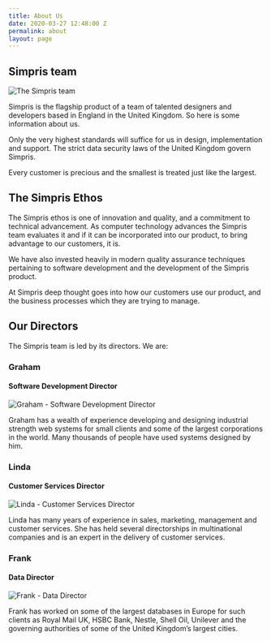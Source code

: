 ```yaml
---
title: About Us
date: 2020-03-27 12:48:00 Z
permalink: about
layout: page
---
```


## Simpris team

![The Simpris team](https://res.cloudinary.com/goodlycode/image/upload/v1585489016/simpris/team.jpg)

Simpris is the flagship product of a team of talented designers and developers based in England in the United Kingdom. So here is some information about us.

Only the very highest standards will suffice for us in design, implementation and support. The strict data security laws of the United Kingdom govern Simpris.

Every customer is precious and the smallest is treated just like the largest.

## The Simpris Ethos
The Simpris ethos is one of innovation and quality, and a commitment to technical advancement. As computer technology advances the Simpris team evaluates it and if it can be incorporated into our product, to bring advantage to our customers, it is.

We have also invested heavily in modern quality assurance techniques pertaining to software development and the development of the Simpris product.

At Simpris deep thought goes into how our customers use our product, and the business processes which they are trying to manage.

## Our Directors
The Simpris team is led by its directors. We are:

### Graham

#### Software Development Director

![Graham - Software Development Director](https://res.cloudinary.com/goodlycode/image/upload/v1585489016/simpris/2013-graham-225x300.jpg)

Graham has a wealth of experience developing and designing industrial strength web systems for small clients and some of the largest corporations in the world.
Many thousands of people have used systems designed by
him.

### Linda

#### Customer Services Director

![Linda - Customer Services Director](https://res.cloudinary.com/goodlycode/image/upload/v1585489016/simpris/DSC_0090.png)

Linda has many years of experience in sales, marketing, management and customer services. She has held several directorships in multinational companies
and is an expert in the delivery of customer services.

### Frank

#### Data Director

![Frank - Data Director](https://res.cloudinary.com/goodlycode/image/upload/v1585489016/simpris/IMG057.jpg)

Frank has worked on some of the largest databases in Europe for such clients as Royal Mail UK, HSBC Bank, Nestle, Shell Oil, Unilever and the governing authorities of some of the United Kingdom’s largest cities.
